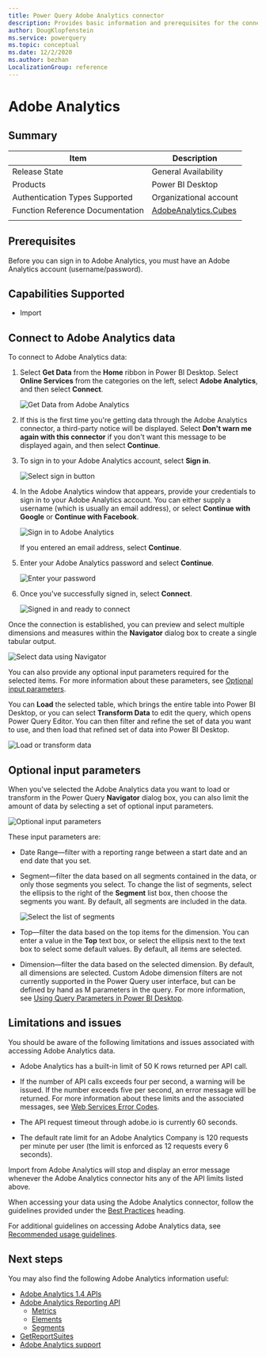 ```yaml
---
title: Power Query Adobe Analytics connector
description: Provides basic information and prerequisites for the connector, descriptions of the optional input parameters, and discusses limitations and issues you might encounter.
author: DougKlopfenstein
ms.service: powerquery
ms.topic: conceptual
ms.date: 12/2/2020
ms.author: bezhan
LocalizationGroup: reference
---
```


# Adobe Analytics
 
## Summary

| Item | Description |
| ---- | ----------- |
| Release State | General Availability |
| Products | Power BI Desktop |
| Authentication Types Supported | Organizational account |
| Function Reference Documentation | [AdobeAnalytics.Cubes](https://docs.microsoft.com/powerquery-m/adobeanalytics-cubes) |
| | |
## Prerequisites
Before you can sign in to Adobe Analytics, you must have an Adobe Analytics account (username/password).

 
## Capabilities Supported
* Import

## Connect to Adobe Analytics data

To connect to Adobe Analytics data:

1. Select **Get Data** from the **Home** ribbon in Power BI Desktop. Select **Online Services** from the categories on the left, select **Adobe Analytics**, and then select **Connect**.

   ![Get Data from Adobe Analytics](./media/adobe-analytics/get-aa-data.png)

2. If this is the first time you're getting data through the Adobe Analytics connector, a third-party notice will be displayed. Select **Don't warn me again with this connector** if you don't want this message to be displayed again, and then select **Continue**.

3. To sign in to your Adobe Analytics account, select **Sign in**.

   ![Select sign in button](./media/adobe-analytics/sign-in.png)


4. In the Adobe Analytics window that appears, provide your credentials to sign in to your Adobe Analytics account. You can either supply a username (which is usually an email address), or select **Continue with Google** or **Continue with Facebook**.

   ![Sign in to Adobe Analytics](./media/adobe-analytics/adobe-sign-in.png)

   If you entered an email address, select **Continue**.

5. Enter your Adobe Analytics password and select **Continue**.

   ![Enter your password](./media/adobe-analytics/enter-password.png)

6. Once you've successfully signed in, select **Connect**.

   ![Signed in and ready to connect](./media/adobe-analytics/signed-in.png)

Once the connection is established, you can preview and select multiple dimensions and measures within the **Navigator** dialog box to create a single tabular output. 

![Select data using Navigator](./media/adobe-analytics/navigator-view.png)

You can also provide any optional input parameters required for the selected items. For more information about these parameters, see [Optional input parameters](#optional-input-parameters).

You can **Load** the selected table, which brings the entire table into Power BI Desktop, or you can select **Transform Data** to edit the query, which opens Power Query Editor. You can then filter and refine the set of data you want to use, and then load that refined set of data into Power BI Desktop.

![Load or transform data](./media/adobe-analytics/button-select.png)

## Optional input parameters

When you've selected the Adobe Analytics data you want to load or transform in the Power Query **Navigator** dialog box, you can also limit the amount of data by selecting a set of optional input parameters. 

![Optional input parameters](./media/adobe-analytics/navigator-options.png)

These input parameters are:

* Date Range&mdash;filter with a reporting range between a start date and an end date that you set.

* Segment&mdash;filter the data based on all segments contained in the data, or only those segments you select. To change the list of segments, select the ellipsis to the right of the **Segment** list box, then choose the segments you want. By default, all segments are included in the data.

   ![Select the list of segments](./media/adobe-analytics/segment-select.png)

* Top&mdash;filter the data based on the top items for the dimension. You can enter a value in the **Top** text box, or select the ellipsis next to the text box to select some default values. By default, all items are selected.

* Dimension&mdash;filter the data based on the selected dimension. By default, all dimensions are selected. Custom Adobe dimension filters are not currently supported in the Power Query user interface, but can be defined by hand as M parameters in the query. For more information, see [Using Query Parameters in Power BI Desktop](../power-query-query-parameters.md).

## Limitations and issues

You should be aware of the following limitations and issues associated with accessing Adobe Analytics data.

* Adobe Analytics has a built-in limit of 50 K rows returned per API call. 

* If the number of API calls exceeds four per second, a warning will be issued. If the number exceeds five per second, an error message will be returned. For more information about these limits and the associated messages, see [Web Services Error Codes](https://github.com/AdobeDocs/analytics-1.4-apis/blob/master/docs/getting-started/c_Web_Services_Error_Codes.md#web-services-error-codes).

* The API request timeout through adobe.io is currently 60 seconds.

* The default rate limit for an Adobe Analytics Company is 120 requests per minute per user (the limit is enforced as 12 requests every 6 seconds).

Import from Adobe Analytics will stop and display an error message whenever the Adobe Analytics connector hits any of the API limits listed above.

When accessing your data using the Adobe Analytics connector, follow the guidelines provided under the [Best Practices](https://www.adobe.io/apis/experiencecloud/analytics/docs.html#!AdobeDocs/analytics-2.0-apis/master/reporting-guide.md) heading.

For additional guidelines on accessing Adobe Analytics data, see [Recommended usage guidelines](https://helpx.adobe.com/analytics/kb/recommended-usage-guidelines.html).

## Next steps

You may also find the following Adobe Analytics information useful:

* [Adobe Analytics 1.4 APIs](https://github.com/AdobeDocs/analytics-1.4-apis)
* [Adobe Analytics Reporting API](https://github.com/AdobeDocs/analytics-1.4-apis/tree/master/docs/reporting-api)
   * [Metrics](https://github.com/AdobeDocs/analytics-1.4-apis/blob/master/docs/reporting-api/metrics.md)
   * [Elements](https://github.com/AdobeDocs/analytics-1.4-apis/blob/master/docs/reporting-api/elements.md)
   * [Segments](https://github.com/AdobeDocs/analytics-1.4-apis/blob/master/docs/segments-api/data_types/r_segment.md)
* [GetReportSuites](https://github.com/AdobeDocs/analytics-1.4-apis/blob/master/docs/admin-api/methods/company/r_GetReportSuites.md)
* [Adobe Analytics support](https://helpx.adobe.com/support/analytics.html)